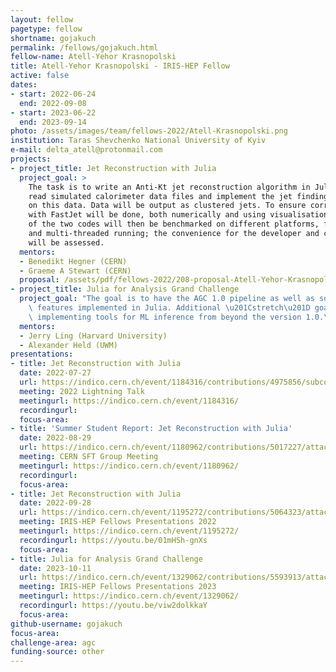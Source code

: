 ```yaml
---
layout: fellow
pagetype: fellow
shortname: gojakuch
permalink: /fellows/gojakuch.html
fellow-name: Atell-Yehor Krasnopolski
title: Atell-Yehor Krasnopolski - IRIS-HEP Fellow
active: false
dates:
- start: 2022-06-24
  end: 2022-09-08
- start: 2023-06-22
  end: 2023-09-14
photo: /assets/images/team/fellows-2022/Atell-Krasnopolski.png
institution: Taras Shevchenko National University of Kyiv
e-mail: delta_atell@protonmail.com
projects:
- project_title: Jet Reconstruction with Julia
  project_goal: >
    The task is to write an Anti-Kt jet reconstruction algorithm in Julia. This will
    read simulated calorimeter data files and implement the jet finding algorithm
    on this data. Data will be output as clustered jets. To ensure correctness, comparison
    with FastJet will be done, both numerically and using visualisation. The speeds
    of the two codes will then be benchmarked on different platforms, for both serial
    and multi-threaded running; the convenience for the developer and code maintainability
    will be assessed.
  mentors:
  - Benedikt Hegner (CERN)
  - Graeme A Stewart (CERN)
  proposal: /assets/pdf/fellows-2022/208-proposal-Atell-Yehor-Krasnopolski.pdf
- project_title: Julia for Analysis Grand Challenge
  project_goal: "The goal is to have the AGC 1.0 pipeline as well as some supplementary\
    \ features implemented in Julia. Additional \u201Cstretch\u201D goals might include\
    \ implementing tools for ML inference from beyond the version 1.0.\n"
  mentors:
  - Jerry Ling (Harvard University)
  - Alexander Held (UWM)
presentations:
- title: Jet Reconstruction with Julia
  date: 2022-07-27
  url: https://indico.cern.ch/event/1184316/contributions/4975856/subcontributions/389792/attachments/2485843/4268216/atell_krasnopolski_jet_reconstruction_with_julia.pdf
  meeting: 2022 Lightning Talk
  meetingurl: https://indico.cern.ch/event/1184316/
  recordingurl:
  focus-area:
- title: 'Summer Student Report: Jet Reconstruction with Julia'
  date: 2022-08-29
  url: https://indico.cern.ch/event/1180962/contributions/5017227/attachments/2498100/4290757/CERN-presentation-AtellKrasnopolski.pdf
  meeting: CERN SFT Group Meeting
  meetingurl: https://indico.cern.ch/event/1180962/
  recordingurl:
  focus-area:
- title: Jet Reconstruction with Julia
  date: 2022-09-28
  url: https://indico.cern.ch/event/1195272/contributions/5064323/attachments/2518088/4329524/IRIS-HEP-final-presentation-AtellKrasnopolski.pdf
  meeting: IRIS-HEP Fellows Presentations 2022
  meetingurl: https://indico.cern.ch/event/1195272/
  recordingurl: https://youtu.be/01mHSh-gnXs
  focus-area:
- title: Julia for Analysis Grand Challenge
  date: 2023-10-11
  url: https://indico.cern.ch/event/1329062/contributions/5593913/attachments/2730738/4750781/final-talk-krasnopolski-2023.pdf
  meeting: IRIS-HEP Fellows Presentations 2023
  meetingurl: https://indico.cern.ch/event/1329062/
  recordingurl: https://youtu.be/viw2dolkkaY
  focus-area:
github-username: gojakuch
focus-area:
challenge-area: agc
funding-source: other
---
```

